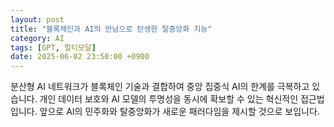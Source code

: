 ```yaml
---
layout: post
title: "블록체인과 AI의 만남으로 탄생한 탈중앙화 지능"
category: AI
tags: [GPT, 멀티모달]
date: 2025-06-02 23:50:00 +0900
---
```


분산형 AI 네트워크가 블록체인 기술과 결합하여 중앙 집중식 AI의 한계를 극복하고 있습니다. 개인 데이터 보호와 AI 모델의 투명성을 동시에 확보할 수 있는 혁신적인 접근법입니다. 앞으로 AI의 민주화와 탈중앙화가 새로운 패러다임을 제시할 것으로 보입니다.